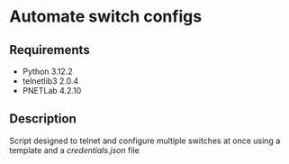 # Automate switch configs

## Requirements

- Python 3.12.2
- telnetlib3 2.0.4
- PNETLab 4.2.10

## Description

Script designed to telnet and configure multiple switches at once using a template and a *credentials.json* file

